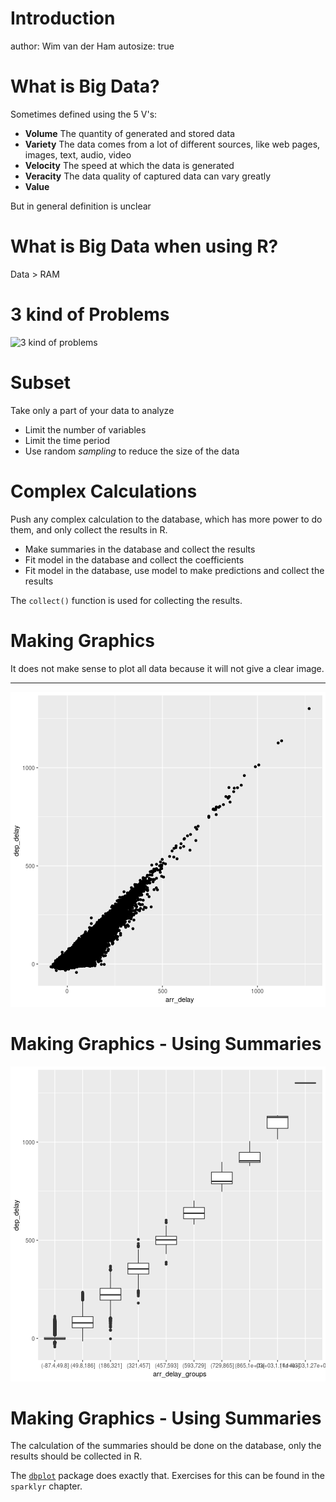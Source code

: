 Introduction
========================================================
author: Wim van der Ham
autosize: true

What is Big Data?
========================================================

Sometimes defined using the 5 V's:

* **Volume** The quantity of generated and stored data
* **Variety** The data comes from a lot of different sources, like web pages, images, text, audio, video
* **Velocity** The speed at which the data is generated
* **Veracity** The data quality of captured data can vary greatly
* **Value**

But in general definition is unclear

What is Big Data when using R?
========================================================

Data > RAM

3 kind of Problems
========================================================

![3 kind of problems](./3_kind_problems.png)

Subset
========================================================

Take only a part of your data to analyze

* Limit the number of variables
* Limit the time period
* Use random *sampling* to reduce the size of the data

Complex Calculations
========================================================

Push any complex calculation to the database, which has more power to do them, and only collect the results in R.

* Make summaries in the database and collect the results
* Fit model in the database and collect the coefficients
* Fit model in the database, use model to make predictions and collect the results

The `collect()` function is used for collecting the results.

Making Graphics
========================================================

It does not make sense to plot all data because it will not give a clear image.

***

![plot of chunk unnamed-chunk-1](introduction-figure/unnamed-chunk-1-1.png)

Making Graphics - Using Summaries
========================================================

![plot of chunk unnamed-chunk-2](introduction-figure/unnamed-chunk-2-1.png)

Making Graphics - Using Summaries
========================================================

The calculation of the summaries should be done on the database, only the results should be collected in R.

The [`dbplot`](https://github.com/edgararuiz/dbplot) package does exactly that. Exercises for this can be found in the `sparklyr` chapter.
